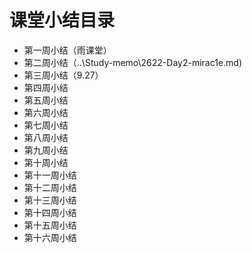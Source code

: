 # 课堂小结目录
- 第一周小结（雨课堂）
- 第二周小结（\..\Study-memo\2622-Day2-mirac1e.md)
- 第三周小结（9.27）
- 第四周小结
- 第五周小结
- 第六周小结
- 第七周小结
- 第八周小结
- 第九周小结
- 第十周小结
- 第十一周小结
- 第十二周小结
- 第十三周小结
- 第十四周小结
- 第十五周小结
- 第十六周小结
